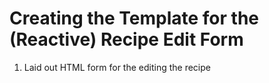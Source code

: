 # Creating the Template for the (Reactive) Recipe Edit Form
01. Laid out HTML form for the editing the recipe